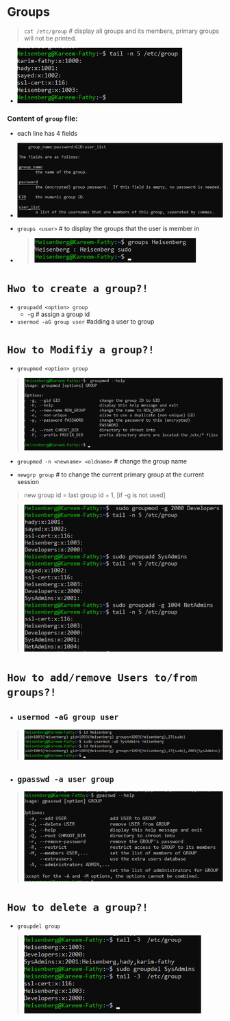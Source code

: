 # Groups
> `cat /etc/group` # display all groups and its members, primary groups will not be printed.
- ![alt text](screens/image-32.png)

### Content of `group` file:
- each line has 4 fields
- ![alt text](screens/image-33.png)

- `groups <user>`		# to display the groups that  the user is member in
- > ![alt text](screens/image-54.png) 


# `Hwo to create a group?!`
- `groupadd <option> group`
	- -g 		# assign a group id
- `usermod -aG group user` #adding a user to group

# `How to Modifiy a group?!`
- `groupmod <option> group`
> ![alt text](screens/image-53.png)
- `groupmod -n <newname> <oldname>` # change the group name

- `newgrp group` 		# to change the current primary group at the current session

> new group id = last group id + 1, [if -g is not used]

> ![alt text](screens/image-49.png)



# `How to add/remove Users to/from groups?!`
- ## `usermod -aG group user` 
> ![alt text](screens/image-50.png)

- ## `gpasswd -a user group`
> ![alt text](screens/image-51.png)


# `How to delete a group?!`
- `groupdel group`
> ![alt text](screens/image-52.png)
